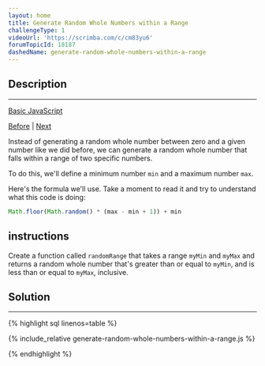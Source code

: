 ```yaml
---
layout: home
title: Generate Random Whole Numbers within a Range
challengeType: 1
videoUrl: 'https://scrimba.com/c/cm83yu6'
forumTopicId: 18187
dashedName: generate-random-whole-numbers-within-a-range
---
```


<div class="row">
<div class="columnStmt" markdown="1">

## Description
------

[Basic JavaScript](../basic-javascript/README.html) 

[Before](./generate-random-whole-numbers-with-javascript.md)  | [Next](./use-the-parseint-function.md) 

Instead of generating a random whole number between zero and a given number like we did before, we can generate a random whole number that falls within a range of two specific numbers.

To do this, we'll define a minimum number `min` and a maximum number `max`.

Here's the formula we'll use. Take a moment to read it and try to understand what this code is doing:

```js
Math.floor(Math.random() * (max - min + 1)) + min
```

##  instructions 

Create a function called `randomRange` that takes a range `myMin` and `myMax` and returns a random whole number that's greater than or equal to `myMin`, and is less than or equal to `myMax`, inclusive.

</div>
<div class="columnSol" markdown="1">

## Solution
------

{% highlight sql linenos=table %}

{% include_relative generate-random-whole-numbers-within-a-range.js %}

{% endhighlight %}

</div>
</div>


